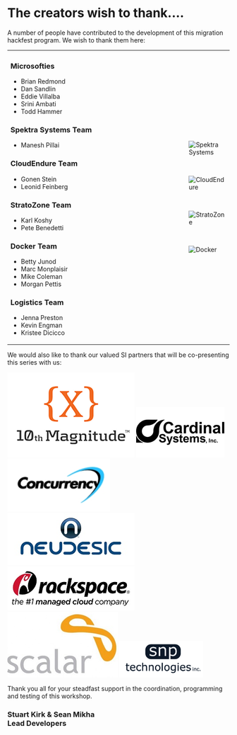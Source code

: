 # The creators wish to thank....

A number of people have contributed to the development of this migration hackfest program. We wish to thank them here:

<table border=0>
<tr>
<td width="500">

### Microsofties
* Brian Redmond
* Dan Sandlin
* Eddie Villalba
* Srini Ambati
* Todd Hammer

### Spektra Systems Team
* Manesh Pillai

### CloudEndure Team
* Gonen Stein
* Leonid Feinberg

### StratoZone Team
* Karl Koshy
* Pete Benedetti 

### Docker Team
* Betty Junod
* Marc Monplaisir
* Mike Coleman
* Morgan Pettis

### Logistics Team
* Jenna Preston
* Kevin Engman
* Kristee Dicicco

</td>
<td>

![Spektra Systems](./challenges/images/spektra-logo.jpg)

<br>

![CloudEndure](./challenges/images/NewDefaultLogo.png)

<br>

![StratoZone](./challenges/images/stratozone_logo_tm_png_hi_rez.png)

<br>

![Docker](./challenges/images/DockerLogo-2.png)


</td>
</tr>
</table>

We would also like to thank our valued SI partners that will be co-presenting this series with us:

![10th](./challenges/images/logo-10th.png)
![Cardinal](./challenges/images/logo-cardinal.png)
![Concurrency](./challenges/images/logo-concurrency.jpg)
![Neudesic](./challenges/images/logo-neudesic.jpg)
![Rackspace](./challenges/images/logo-rackspace.jpg)
![Scalar](./challenges/images/logo-scalar-ca.jpg)
![SNP](./challenges/images/logo-snp.png)

Thank you all for your steadfast support in the coordination, programming and testing of this workshop. 

### Stuart Kirk & Sean Mikha<br>Lead Developers
